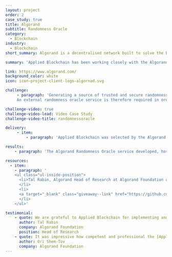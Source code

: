 ```yaml
---
layout: project
order: 2
case_study: true
title: Algorand
subtitle: Randomness Oracle
category:
  - Blockchain
industry:
  - Blockchain
short_summary: Algorand is a decentralised network built to solve the Blockchain Trilemma of simultaneously achieving speed, security, and decentralisation. Launched in June 2019 by computer scientist and MIT professor Silvio Micali, Algorand is a permissionless, open-source blockchain network upon which anyone can build.

summary: 'Applied Blockchain has been working closely with the Algorand Foundation since 2019, including developing a range of leading Algorand decentralised applications from <a class="giveaway--link" target="_blank" href="https://appliedblockchain.com/projects/opulous">Opulous</a> music rights financing, to <a class="giveaway--link" target="_blank" href="https://appliedblockchain.com/projects/aorist">Aorist<a/> high-end digital art marketplace, and core infrastructure such as <a class="giveaway--link" target="_blank" href="https://londonbridge.io">London Bridge</a>, a secure token bridge between Ethereum and Algorand, and <a class="giveaway--link" target="_blank" href="https://silentdata.com">Silent Data</a>, a privacy-preserving data oracle.'

link: https://www.algorand.com/
background_color: white
icon: icon-project-client-logo-algornad.svg

challenge:
     - paragraph: 'Generating a source of trusted and secure randomness is difficult, especially on-chain. Yet having one is necessary for decentralised applications that depend on randomised processes, such as lotteries, random NFT drops, games, etc. Crucially, it is not enough for most on-chain applications to use “random-looking” quantities (such as the block seed) as sources of randomness. Instead, block proposers have partial control over these quantities, making it possible for rogue block proposers to break applications that depend on these sources being unpredictable.</br>
     An external randomness oracle service is therefore required in order to post random values into the blockchain in a cryptographically trusted manner. Algorand, one of the most advanced layer one blockchains, required such as randomness service and commissioned Applied Blockchain to build and provide one. Full details of the challenge can be found <a href="https://developer.algorand.org/articles/randomness-on-algorand/" target="_blank" class="giveaway--link">here</a>.'

challenge-video: true
challenge-video-lead: Video Case Study
challenge-video-title: randomnessoracle

delivery:
     - item:
         - paragraph: 'Applied Blockchain was selected by the Algorand Foundation to design, build, host and operate the very first independent Randomness Oracle for the Algorand blockchain. The cryptographic function implemented in the oracle is referred to as a <a class="giveaway--link" target="_blank" href="https://en.wikipedia.org/wiki/Verifiable_random_function">Verifiable Random Function (VRF)</a>, and its authenticity is verified by Algorand smart contracts.'

results:
    - paragraph: 'The Algorand Randomness Oracle service developed, hosted and operated by Applied Blockchain was launched in mainnet on 17th November 2022, and is now the official source of randomness on the Algorand blockchain. It can be seen providing random numbers at regular intervals in the Algorand blockchain explorer <a class="giveaway--link" target="_blank" href="https://algoexplorer.io/address/APPLDMEYQTPYA25IGZLM5OBRWIGWYBJEPXRSKXKJTGEGYI2TJDC33SEZNU">here</a>, and these random values are available to be used by any smart contract deployed on the Algorand blockchain, including in games, generative NFTs, lotteries etc. A guide to using the Randomness Oracle can be found <a class="giveaway--link" target="_blank" href="https://developer.algorand.org/articles/usage-and-best-practices-for-randomness-beacon/">here</a>.'

resources:
  - item:
    - paragraph: '
    <ul class="ul-inside-position">
      <li>Tal Rabin, Algorand Head of Research at Algorand Foundation announces the launch of the Algorand Randomness Oracle developed by Applied Blockchain: <a target="_blank" class="giveaway--link" href="https://www.algorand.foundation/news/randomness-has-arrived">01101011110101… — Randomness Has Arrived on Algorand</a>
      </li>
      <li>
      <a target="_blank" class="giveaway--link" href="https://github.com/appliedblockchain/algorand-randomness-beacon">GitHub</a>
      </li>
    </ul>'

testimonial:
    - quote: We are grateful to Applied Blockchain for implementing and maintaining the backend service. 
      author: Tal Rabin
      company: Algorand Foundation
      position: Head of Research
    - quote: It was impressive how competent and professional the [Applied Blockchain] team members were, as well as how well we communicated. We had a great experience working with them, since they always understood the importance of the project, and shared our views. Also whenever we requested a change or fix, we usually got quick responses and solutions, so all in all, the experience was excellent.  
      author: Ori Shem-Tov
      company: Algorand Foundation
---
```

